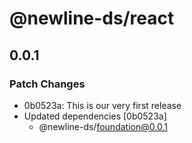 # @newline-ds/react

## 0.0.1

### Patch Changes

- 0b0523a: This is our very first release
- Updated dependencies [0b0523a]
  - @newline-ds/foundation@0.0.1
